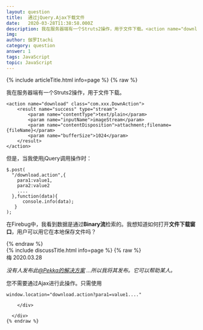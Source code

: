 ```yaml
---
layout: question
title:  通过jQuery.Ajax下载文件
date:   2020-03-28T11:38:58.000Z
description: 我在服务器端有一个Struts2操作，用于文件下载。<action name="download" class="com.xxx.DownAction...
img: 
author: 伽罗Itachi
category: question
answer: 1
tags: JavaScript
topic: JavaScript
---
```

<div class="article-root">
  <div class="article">
    {% include articleTitle.html info=page %}
    {% raw %}
    <div class="article-content"><p><font style="vertical-align: inherit;"><font style="vertical-align: inherit;">我在服务器端有一个Struts2操作，用于文件下载。</font></font></p>

<pre><code>&lt;action name="download" class="com.xxx.DownAction"&gt;<font></font>
    &lt;result name="success" type="stream"&gt;<font></font>
        &lt;param name="contentType"&gt;text/plain&lt;/param&gt;<font></font>
        &lt;param name="inputName"&gt;imageStream&lt;/param&gt;<font></font>
        &lt;param name="contentDisposition"&gt;attachment;filename={fileName}&lt;/param&gt;<font></font>
        &lt;param name="bufferSize"&gt;1024&lt;/param&gt;<font></font>
    &lt;/result&gt;<font></font>
&lt;/action&gt;<font></font>
</code></pre>

<p><font style="vertical-align: inherit;"><font style="vertical-align: inherit;">但是，当我使用jQuery调用操作时：</font></font></p>

<pre><code>$.post(<font></font>
  "/download.action",{<font></font>
    para1:value1,<font></font>
    para2:value2<font></font>
    ....<font></font>
  },function(data){<font></font>
      console.info(data);<font></font>
   }<font></font>
);<font></font>
</code></pre>

<p><font style="vertical-align: inherit;"><font style="vertical-align: inherit;">在Firebug中，我看到数据是通过</font></font><strong><font style="vertical-align: inherit;"><font style="vertical-align: inherit;">Binary流</font></font></strong><font style="vertical-align: inherit;"><font style="vertical-align: inherit;">检索的</font><font style="vertical-align: inherit;">。</font><font style="vertical-align: inherit;">我想知道如何打开</font></font><strong><font style="vertical-align: inherit;"><font style="vertical-align: inherit;">文件下载窗口</font></font></strong><font style="vertical-align: inherit;"><font style="vertical-align: inherit;">，用户可以用它在本地保存文件吗？</font></font></p></div>
    {% endraw %}
  </div>

  <div class="discuss-wrapper">
    {% include discussTitle.html info=page %}
    {% raw %}
    <div class="discuss-item">
        <div class="discuss-parent">
          <div class="discuss-meta">
            <span class="discuss-user">梅</span>
            <span class="discuss-time">2020.03.28</span>
          </div>
          <div class="discuss-comment"><p><em><font style="vertical-align: inherit;"><font style="vertical-align: inherit;">没有人发布此</font></font><a href="https://stackoverflow.com/questions/4545311/download-a-file-by-jquery-ajax#comment4981707_4545311"><font style="vertical-align: inherit;"><font style="vertical-align: inherit;">@Pekka的解决方案</font></font></a><font style="vertical-align: inherit;"><font style="vertical-align: inherit;"> ...所以我将其发布。</font><font style="vertical-align: inherit;">它可以帮助某人。</font></font></em></p>

<p><font style="vertical-align: inherit;"><font style="vertical-align: inherit;">您不需要通过Ajax进行此操作。</font><font style="vertical-align: inherit;">只需使用</font></font></p>

<pre><code>window.location="download.action?para1=value1...."
</code></pre></div>
        </div>
        
      </div>
    {% endraw %}
  </div>
<div>
